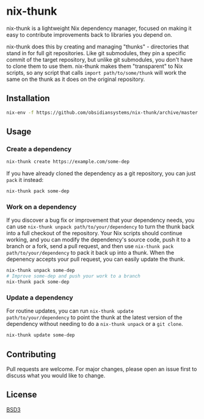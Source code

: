 # nix-thunk

nix-thunk is a lightweight Nix dependency manager, focused on making it easy to contribute improvements back to libraries you depend on.

nix-thunk does this by creating and managing "thunks" - directories that stand in for full git repositories.  Like git submodules, they pin a specific commit of the target repository, but unlike git submodules, you don't have to clone them to use them.  nix-thunk makes them "transparent" to Nix scripts, so any script that calls `import path/to/some/thunk` will work the same on the thunk as it does on the original repository.

## Installation

```bash
nix-env -f https://github.com/obsidiansystems/nix-thunk/archive/master.tar.gz -iA command
```

## Usage

### Create a dependency

```bash
nix-thunk create https://example.com/some-dep
```

If you have already cloned the dependency as a git repository, you can just `pack` it instead:

```bash
nix-thunk pack some-dep
```

### Work on a dependency

If you discover a bug fix or improvement that your dependency needs, you can use `nix-thunk unpack path/to/your/dependency` to turn the thunk back into a full checkout of the repository.  Your Nix scripts should continue working, and you can modify the dependency's source code, push it to a branch or a fork, send a pull request, and then use `nix-thunk pack path/to/your/dependency` to pack it back up into a thunk.  When the depenency accepts your pull request, you can easily update the thunk.

```bash
nix-thunk unpack some-dep
# Improve some-dep and push your work to a branch
nix-thunk pack some-dep
```

### Update a dependency

For routine updates, you can run `nix-thunk update path/to/your/dependency` to point the thunk at the latest version of the dependency without needing to do a `nix-thunk unpack` or a `git clone`.

```bash
nix-thunk update some-dep
```

## Contributing
Pull requests are welcome. For major changes, please open an issue first to discuss what you would like to change.

## License
[BSD3](./LICENSE)
